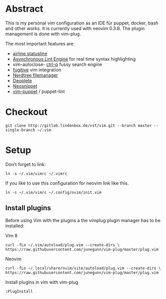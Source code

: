 # Abstract

This is my personal vim configuration as an IDE für puppet, docker, bash and other works. It is currently used with neovim 0.3.8. The plugin management is done with vim-plug.

The most important features are:
- [airline statusline](https://github.com/vim-airline/vim-airline)
- [Asynchronous Lint Engine](https://github.com/dense-analysis/ale) for real time syntax highlighting
- vim-autoclose- [ctrl-p](https://github.com/kien/ctrlp.vim) fussy search engine
- [fugitive](https://github.com/tpope/vim-fugitive) vim integration
- [Nerdtree filemanager](https://github.com/scrooloose/nerdtree)
- [Deoplete](https://github.com/Shougo/deoplete.nvim)
- [Neosnippet](https://github.com/Shougo/neosnippet.vim)
- [vim-puppet](https://github.com/rodjek/vim-puppet) / puppet-lint


# Checkout

`git clone http://gitlab.lindenbox.de/vst/vim.git --branch master --single-branch ~/.vim`



# Setup

Don't forget to link:

`ln -s ~/.vim/vimrc ~/.vimrc`

If you like to use this configuration for neovim link like this.

`ln -s ~/.vim/vimrc ~/.config/nvim/init.vim`


## Install plugins


Before using Vim with the plugins a the vimplug plugin manager has to be installed:

Vim 8

`curl -fLo ~/.vim/autoload/plug.vim --create-dirs \
    https://raw.githubusercontent.com/junegunn/vim-plug/master/plug.vim`
    
    
Neovim

`curl -fLo ~/.local/share/nvim/site/autoload/plug.vim --create-dirs \
    https://raw.githubusercontent.com/junegunn/vim-plug/master/plug.vim`

Install plugins in vim with vim-plug 

`:PlugInstall`

